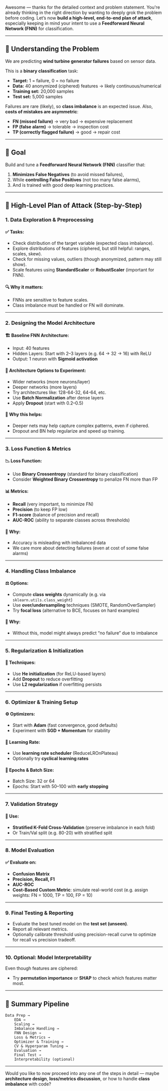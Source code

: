 Awesome — thanks for the detailed context and problem statement. You're already thinking in the right direction by wanting to deeply grok the problem before coding. Let’s now **build a high-level, end-to-end plan of attack**, especially keeping in mind your intent to use a **Feedforward Neural Network (FNN)** for classification.

---

## 🔭 **Understanding the Problem**

We are predicting **wind turbine generator failures** based on sensor data.

This is a **binary classification** task:
- **Target:** 1 = failure, 0 = no failure
- **Data:** 40 anonymized (ciphered) features → likely continuous/numerical
- **Training set:** 20,000 samples
- **Test set:** 5,000 samples

Failures are rare (likely), so **class imbalance** is an expected issue. Also, **costs of mistakes are asymmetric**:
- **FN (missed failure)** → very bad → expensive replacement
- **FP (false alarm)** → tolerable → inspection cost
- **TP (correctly flagged failure)** → good → repair cost

---

## 📌 Goal

Build and tune a **Feedforward Neural Network (FNN)** classifier that:
1. **Minimizes False Negatives** (to avoid missed failures),
2. While **controlling False Positives** (not too many false alarms),
3. And is trained with good deep learning practices.

---

## 🧠 High-Level Plan of Attack (Step-by-Step)

### 1. **Data Exploration & Preprocessing**

#### ✅ Tasks:
- Check distribution of the target variable (expected class imbalance).
- Explore distributions of features (ciphered, but still helpful: ranges, scales, skew).
- Check for missing values, outliers (though anonymized, pattern may still show).
- Scale features using **StandardScaler** or **RobustScaler** (important for FNN).

#### 🔍 Why it matters:
- FNNs are sensitive to feature scales.
- Class imbalance must be handled or FN will dominate.

---

### 2. **Designing the Model Architecture**

#### 🏗️ Baseline FNN Architecture:
- Input: 40 features
- Hidden Layers: Start with 2–3 layers (e.g. 64 → 32 → 16) with ReLU
- Output: 1 neuron with **Sigmoid activation**

#### 🧪 Architecture Options to Experiment:
- Wider networks (more neurons/layer)
- Deeper networks (more layers)
- Try architectures like: 128-64-32, 64-64, etc.
- Use **Batch Normalization** after dense layers
- Apply **Dropout** (start with 0.2–0.5)

#### 🧠 Why this helps:
- Deeper nets may help capture complex patterns, even if ciphered.
- Dropout and BN help regularize and speed up training.

---

### 3. **Loss Function & Metrics**

#### 📉 Loss Function:
- Use **Binary Crossentropy** (standard for binary classification)
- Consider **Weighted Binary Crossentropy** to penalize FN more than FP

#### 📊 Metrics:
- **Recall** (very important, to minimize FN)
- **Precision** (to keep FP low)
- **F1-score** (balance of precision and recall)
- **AUC-ROC** (ability to separate classes across thresholds)

#### 🧠 Why:
- Accuracy is misleading with imbalanced data
- We care more about detecting failures (even at cost of some false alarms)

---

### 4. **Handling Class Imbalance**

#### ⚖️ Options:
- Compute **class weights** dynamically (e.g. via `sklearn.utils.class_weight`)
- Use **over/undersampling** techniques (SMOTE, RandomOverSampler)
- Try **focal loss** (alternative to BCE, focuses on hard examples)

#### 🧠 Why:
- Without this, model might always predict “no failure” due to imbalance

---

### 5. **Regularization & Initialization**

#### 🎯 Techniques:
- Use **He initialization** (for ReLU-based layers)
- Add **Dropout** to reduce overfitting
- Use **L2 regularization** if overfitting persists

---

### 6. **Optimizer & Training Setup**

#### ⚙️ Optimizers:
- Start with **Adam** (fast convergence, good defaults)
- Experiment with **SGD + Momentum** for stability

#### 🧪 Learning Rate:
- Use **learning rate scheduler** (ReduceLROnPlateau)
- Optionally try **cyclical learning rates**

#### 🔁 Epochs & Batch Size:
- Batch Size: 32 or 64
- Epochs: Start with 50–100 with **early stopping**

---

### 7. **Validation Strategy**

#### 🔁 Use:
- **Stratified K-Fold Cross-Validation** (preserve imbalance in each fold)
- Or Train/Val split (e.g. 80-20) with stratified split

---

### 8. **Model Evaluation**

#### ✅ Evaluate on:
- **Confusion Matrix**
- **Precision, Recall, F1**
- **AUC-ROC**
- **Cost-Based Custom Metric**: simulate real-world cost (e.g. assign weights: FN = 1000, TP = 100, FP = 10)

---

### 9. **Final Testing & Reporting**

- Evaluate the best tuned model on the **test set (unseen)**.
- Report all relevant metrics.
- Optionally calibrate threshold using precision-recall curve to optimize for recall vs precision tradeoff.

---

### 10. **Optional: Model Interpretability**

Even though features are ciphered:
- Try **permutation importance** or **SHAP** to check which features matter most.

---

## 🔄 Summary Pipeline

```plaintext
Data Prep →
    EDA →
    Scaling →
    Imbalance Handling →
    FNN Design →
    Loss & Metrics →
    Optimizer & Training →
    CV & Hyperparam Tuning →
    Evaluation →
    Final Test →
    Interpretability (optional)
```

---

Would you like to now proceed into any one of the steps in detail — maybe **architecture design**, **loss/metrics discussion**, or how to handle **class imbalance** with code?